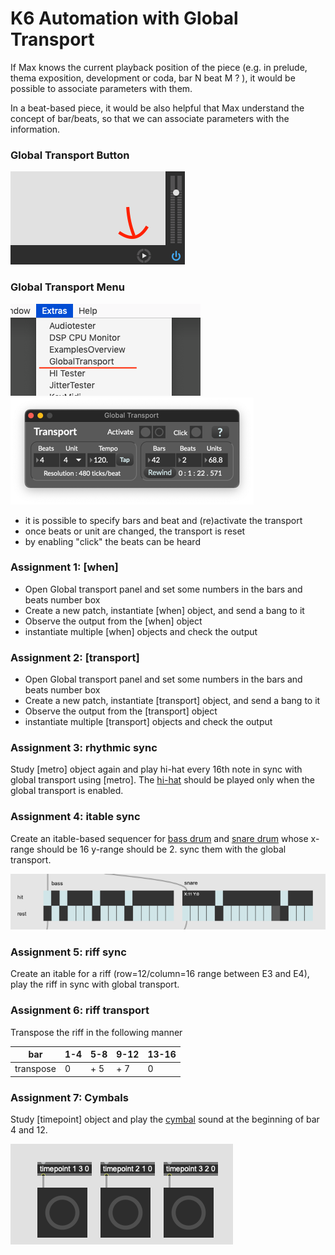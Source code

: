 # K6 Automation with Global Transport

If Max knows the current playback position of the piece (e.g. in prelude, thema exposition, development or coda, bar N beat M ? ), it would be possible to associate parameters with them.

In a beat-based piece, it would be also helpful that Max understand the concept of bar/beats, so that we can associate parameters with the information.

### Global Transport Button
![](K6/globalt.png)


### Global Transport Menu

![](K6/menu.png)
![](K6/panel.png)

- it is possible to specify bars and beat and (re)activate the transport
- once beats or unit are changed, the transport is reset
- by enabling "click" the beats can be heard


### Assignment 1: [when]

- Open Global transport panel and set some numbers in the bars and beats number box
- Create a new patch, instantiate [when] object, and send a bang to it
- Observe the output from the [when] object
- instantiate multiple [when] objects and check the output

### Assignment 2: [transport]

- Open Global transport panel and set some numbers in the bars and beats number box
- Create a new patch, instantiate [transport] object, and send a bang to it
- Observe the output from the [transport] object
- instantiate multiple [transport] objects and check the output

### Assignment 3: rhythmic sync

Study [metro] object again and play hi-hat every 16th note in sync with global transport using [metro].
The [hi-hat](K6/hihat.wav) should be played only when the global transport is enabled.

### Assignment 4: itable sync

Create an itable-based sequencer for [bass drum](K6/bassdrum.wav) and [snare drum](K6/snare.wav) whose
x-range should be 16 y-range should be 2. sync them with the global transport.

![](K6/sequecner.png)

### Assignment 5: riff sync

Create an itable for a riff (row=12/column=16 range between E3 and E4), play the riff in sync with global transport.

### Assignment 6: riff transport

Transpose the riff in the following manner

| bar       | 1-4 | 5-8 | 9-12 | 13-16 |
|-----------|-----|-----|------|-------|
| transpose | 0   | + 5 | + 7  | 0     |


### Assignment 7: Cymbals

Study [timepoint] object and play the [cymbal](K6/cymbal.wav) sound at the beginning of bar 4 and 12.

![](K6/timepoint.png)



